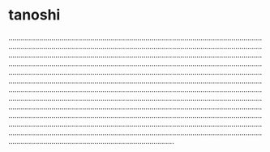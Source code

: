 # tanoshi
.................................................................................................................................................................................................................................................................................................................................................................................................................................................................................................................................................................................................................................................................................................................................................................................................................................................................................................................................................................................................................................................................................................................................................................................................................................................................................................................................................................................................................................................................................................................................................................................................................................